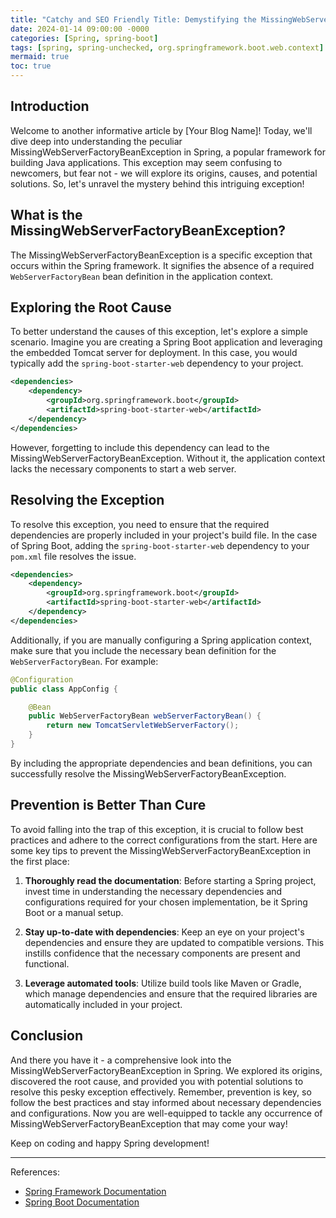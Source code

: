 ```yaml
---
title: "Catchy and SEO Friendly Title: Demystifying the MissingWebServerFactoryBeanException in Spring"
date: 2024-01-14 09:00:00 -0000
categories: [Spring, spring-boot]
tags: [spring, spring-unchecked, org.springframework.boot.web.context]
mermaid: true
toc: true
---
```



## Introduction
Welcome to another informative article by [Your Blog Name]! Today, we'll dive deep into understanding the peculiar MissingWebServerFactoryBeanException in Spring, a popular framework for building Java applications. This exception may seem confusing to newcomers, but fear not - we will explore its origins, causes, and potential solutions. So, let's unravel the mystery behind this intriguing exception!

## What is the MissingWebServerFactoryBeanException?
The MissingWebServerFactoryBeanException is a specific exception that occurs within the Spring framework. It signifies the absence of a required `WebServerFactoryBean` bean definition in the application context. 

## Exploring the Root Cause
To better understand the causes of this exception, let's explore a simple scenario. Imagine you are creating a Spring Boot application and leveraging the embedded Tomcat server for deployment. In this case, you would typically add the `spring-boot-starter-web` dependency to your project. 

```xml
<dependencies>
    <dependency>
        <groupId>org.springframework.boot</groupId>
        <artifactId>spring-boot-starter-web</artifactId>
    </dependency>
</dependencies>
```

However, forgetting to include this dependency can lead to the MissingWebServerFactoryBeanException. Without it, the application context lacks the necessary components to start a web server.

## Resolving the Exception
To resolve this exception, you need to ensure that the required dependencies are properly included in your project's build file. In the case of Spring Boot, adding the `spring-boot-starter-web` dependency to your `pom.xml` file resolves the issue.

```xml
<dependencies>
    <dependency>
        <groupId>org.springframework.boot</groupId>
        <artifactId>spring-boot-starter-web</artifactId>
    </dependency>
</dependencies>
```

Additionally, if you are manually configuring a Spring application context, make sure that you include the necessary bean definition for the `WebServerFactoryBean`. For example:

```java
@Configuration
public class AppConfig {

    @Bean
    public WebServerFactoryBean webServerFactoryBean() {
        return new TomcatServletWebServerFactory();
    }
}
```

By including the appropriate dependencies and bean definitions, you can successfully resolve the MissingWebServerFactoryBeanException.

## Prevention is Better Than Cure
To avoid falling into the trap of this exception, it is crucial to follow best practices and adhere to the correct configurations from the start. Here are some key tips to prevent the MissingWebServerFactoryBeanException in the first place:

1. **Thoroughly read the documentation**: Before starting a Spring project, invest time in understanding the necessary dependencies and configurations required for your chosen implementation, be it Spring Boot or a manual setup.

2. **Stay up-to-date with dependencies**: Keep an eye on your project's dependencies and ensure they are updated to compatible versions. This instills confidence that the necessary components are present and functional.

3. **Leverage automated tools**: Utilize build tools like Maven or Gradle, which manage dependencies and ensure that the required libraries are automatically included in your project.

## Conclusion
And there you have it - a comprehensive look into the MissingWebServerFactoryBeanException in Spring. We explored its origins, discovered the root cause, and provided you with potential solutions to resolve this pesky exception effectively. Remember, prevention is key, so follow the best practices and stay informed about necessary dependencies and configurations. Now you are well-equipped to tackle any occurrence of MissingWebServerFactoryBeanException that may come your way!

Keep on coding and happy Spring development!

***
References:
- [Spring Framework Documentation](https://docs.spring.io/spring-framework/docs/current/reference/html/)
- [Spring Boot Documentation](https://docs.spring.io/spring-boot/docs/current/reference/htmlsingle/)